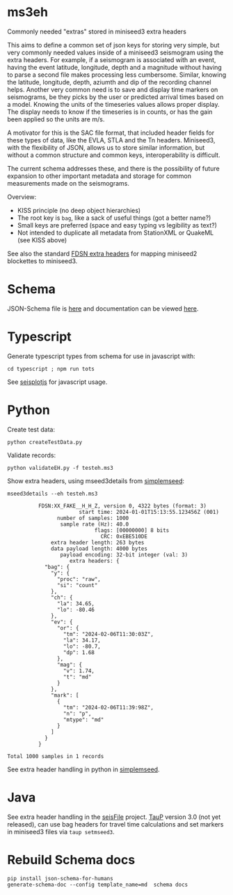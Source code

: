 # ms3eh
Commonly needed "extras" stored in miniseed3 extra headers

This aims to define a common set of json keys for storing very simple, but very commonly needed values inside of a miniseed3 seismogram
using the extra headers. For example, if a seismogram is associated
with an event, having the event latitude, longitude, depth and a magnitude without having to parse a second file makes processing less cumbersome. Similar, knowing the latitude, longitude, depth, aziumth and dip of the recording channel helps.
Another very common need is to save and display time markers on seismograms, be they picks by the user or predicted arrival times based on a model. Knowing the units of the timeseries values allows proper display. The display needs to know if the timeseries is in counts, or has the gain been applied so the units are m/s.

A motivator for this is the SAC file format, that included header fields for these types of data, like the EVLA, STLA and the Tn headers. Miniseed3, with the flexibility of JSON, allows us to store similar information, but without a common structure and common keys, interoperability is difficult.

The current schema addresses these, and there is the possibility of future expansion to other important metadata and storage for common measurements made on the seismograms.

Overview:
- KISS principle (no deep object hierarchies)
- The root key is `bag`, like a sack of useful things (got a better name?)
- Small keys are preferred (space and easy typing vs legibility as text?)
- Not intended to duplicate all metadata from StationXML or QuakeML (see KISS above)

See also the standard [FDSN extra headers](http://docs.fdsn.org/projects/miniseed3/en/latest/extra-headers.html) for mapping miniseed2 blockettes to miniseed3.

# Schema

JSON-Schema file is [here](https://github.com/crotwell/ms3eh/blob/main/schema/bag.schema.json) and documentation can be viewed [here](https://github.com/crotwell/ms3eh/blob/main/docs/bag.schema.md).

# Typescript

Generate typescript types from schema for use in javascript with:
```
cd typescript ; npm run tots
```

See [seisplotjs](https://github.com/crotwell/seisplotjs) for javascript usage.

# Python

Create test data:
```
python createTestData.py
```

Validate records:
```
python validateEH.py -f testeh.ms3
```

Show extra headers, using mseed3details from [simplemseed](https://github.com/crotwell/simplemseed):
```
mseed3details --eh testeh.ms3
```
```
          FDSN:XX_FAKE__H_H_Z, version 0, 4322 bytes (format: 3)
                       start time: 2024-01-01T15:13:55.123456Z (001)
                number of samples: 1000
                 sample rate (Hz): 40.0
                            flags: [00000000] 8 bits
                              CRC: 0xEBE510DE
              extra header length: 263 bytes
              data payload length: 4000 bytes
                 payload encoding: 32-bit integer (val: 3)
                    extra headers: {
            "bag": {
              "y": {
                "proc": "raw",
                "si": "count"
              },
              "ch": {
                "la": 34.65,
                "lo": -80.46
              },
              "ev": {
                "or": {
                  "tm": "2024-02-06T11:30:03Z",
                  "la": 34.17,
                  "lo": -80.7,
                  "dp": 1.68
                },
                "mag": {
                  "v": 1.74,
                  "t": "md"
                }
              },
              "mark": [
                {
                  "tm": "2024-02-06T11:39:98Z",
                  "n": "p",
                  "mtype": "md"
                }
              ]
            }
          }

Total 1000 samples in 1 records
```

See extra header handling in python in [simplemseed](https://github.com/crotwell/simplemseed).

# Java

See extra header handling in the [seisFile](https://github.com/crotwell/seisFile) project.
[TauP](https://github.com/crotwell/TauP) version 3.0 (not yet released), can use bag headers for travel time
calculations and set markers in miniseed3 files via `taup setmseed3`.


# Rebuild Schema docs
```
pip install json-schema-for-humans
generate-schema-doc --config template_name=md  schema docs
```
